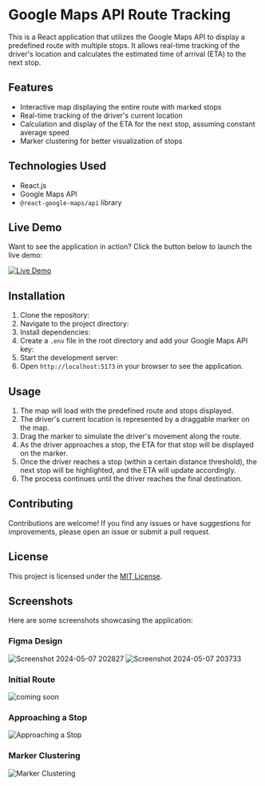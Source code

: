 # Google Maps API Route Tracking

This is a React application that utilizes the Google Maps API to display a predefined route with multiple stops. It allows real-time tracking of the driver's location and calculates the estimated time of arrival (ETA) to the next stop.

## Features

- Interactive map displaying the entire route with marked stops
- Real-time tracking of the driver's current location
- Calculation and display of the ETA for the next stop, assuming constant average speed
- Marker clustering for better visualization of stops

## Technologies Used

- React.js
- Google Maps API
- `@react-google-maps/api` library

## Live Demo

Want to see the application in action? Click the button below to launch the live demo:

[![Live Demo](https://img.shields.io/badge/Live%20Demo-Launch-green?style=for-the-badge)](https://ntelissa.github.io/Google-Maps-API/)

## Installation

1. Clone the repository:
2. Navigate to the project directory:
3. Install dependencies:
4. Create a `.env` file in the root directory and add your Google Maps API key:
5. Start the development server:
6. Open `http://localhost:5173` in your browser to see the application.

## Usage

1. The map will load with the predefined route and stops displayed.
2. The driver's current location is represented by a draggable marker on the map.
3. Drag the marker to simulate the driver's movement along the route.
4. As the driver approaches a stop, the ETA for that stop will be displayed on the marker.
5. Once the driver reaches a stop (within a certain distance threshold), the next stop will be highlighted, and the ETA will update accordingly.
6. The process continues until the driver reaches the final destination.

## Contributing

Contributions are welcome! If you find any issues or have suggestions for improvements, please open an issue or submit a pull request.

## License

This project is licensed under the [MIT License](LICENSE).

## Screenshots

Here are some screenshots showcasing the application:
### Figma Design 
![Screenshot 2024-05-07 202827](https://github.com/NTElissa/Google-Maps-API/assets/122989293/7cbff295-8385-4d04-9d78-0ac7c069b0df)
![Screenshot 2024-05-07 203733](https://github.com/NTElissa/Google-Maps-API/assets/122989293/4cba47c1-ede8-46d8-a1d5-fe173c93ad8d)


### Initial Route

![coming soon](https://via.placeholder.com/800x450?text=Coming+Soon)

### Approaching a Stop

![Approaching a Stop](https://via.placeholder.com/800x450?text=Coming+Soon)

### Marker Clustering

![Marker Clustering](https://via.placeholder.com/800x450?text=coming+Soon)
